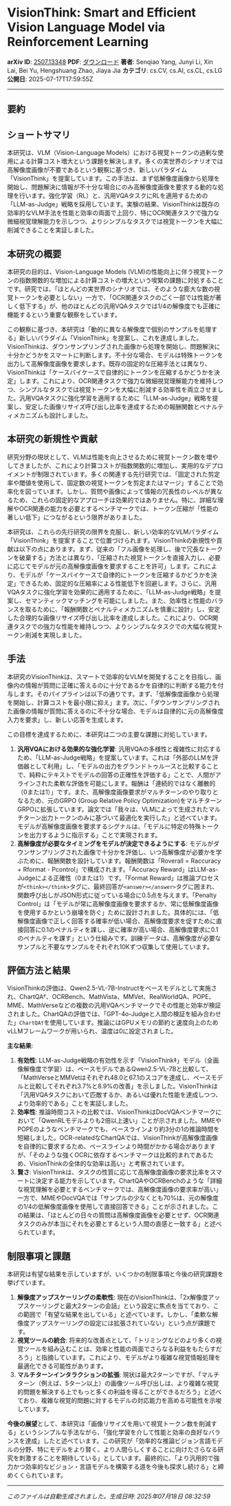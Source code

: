 # VisionThink: Smart and Efficient Vision Language Model via Reinforcement   Learning

**arXiv ID**: [2507.13348](http://arxiv.org/abs/2507.13348v1)
**PDF**: [ダウンロード](http://arxiv.org/pdf/2507.13348v1.pdf)
**著者**: Senqiao Yang, Junyi Li, Xin Lai, Bei Yu, Hengshuang Zhao, Jiaya Jia
**カテゴリ**: cs.CV, cs.AI, cs.CL, cs.LG
**公開日**: 2025-07-17T17:59:55Z

---

## 要約

## ショートサマリ
本研究は、VLM（Vision-Language Models）における視覚トークンの過剰な使用による計算コスト増大という課題を解決します。多くの実世界のシナリオでは高解像度画像が不要であるという観察に基づき、新しいパラダイム「VisionThink」を提案しています。この手法は、まず低解像度画像から処理を開始し、問題解決に情報が不十分な場合にのみ高解像度画像を要求する動的な処理を行います。強化学習（RL）と、汎用VQAタスクにRLを適用するための「LLM-as-Judge」戦略を採用しています。実験の結果、VisionThinkは既存の効率的なVLM手法を性能と効率の両面で上回り、特にOCR関連タスクで強力な微細視覚理解能力を示しつつ、よりシンプルなタスクでは視覚トークンを大幅に削減できることを実証しました。

## 本研究の概要
本研究の目的は、Vision-Language Models (VLM)の性能向上に伴う視覚トークンの指数関数的な増加による計算コストの増大という喫緊の課題に対処することです。研究では、「ほとんどの実世界のシナリオでは、そのような膨大な数の視覚トークンを必要としない」一方で、「OCR関連タスクのごく一部では性能が著しく低下する」が、他のほとんどの汎用VQAタスクでは1/4の解像度でも正確に機能するという重要な観察をしています。

この観察に基づき、本研究は「動的に異なる解像度で個別のサンプルを処理する」新しいパラダイム「VisionThink」を提案し、これを達成しました。VisionThinkは、ダウンサンプリングされた画像から処理を開始し、問題解決に十分かどうかをスマートに判断します。不十分な場合、モデルは特殊トークンを出力して高解像度画像を要求します。既存の固定的な圧縮手法とは異なり、VisionThinkは「ケースバイケースで自律的にトークンを圧縮するかどうかを決定」します。これにより、OCR関連タスクで強力な微細視覚理解能力を維持しつつ、シンプルなタスクでは視覚トークンを大幅に削減する効率性を両立させました。汎用VQAタスクに強化学習を適用するために「LLM-as-Judge」戦略を提案し、安定した画像リサイズ呼び出し比率を達成するための報酬関数とペナルティメカニズムも設計しました。

## 本研究の新規性や貢献
研究分野の現状として、VLMは性能を向上させるために視覚トークン数を増やしてきましたが、これにより計算コストが指数関数的に増加し、実用的なデプロイメントが制限されています。多くの関連する先行研究では、「固定された剪定率や閾値を使用して、固定数の視覚トークンを剪定またはマージ」することで効率化を図っています。しかし、質問や画像によって情報の冗長性のレベルが異なるため、これらの固定的なアプローチは効果的ではありません。特に、詳細な理解やOCR関連の能力を必要とするベンチマークでは、トークン圧縮が「性能の著しい低下」につながるという限界がありました。

本研究は、これらの先行研究の限界を克服し、新しい効率的なVLMパラダイム「VisionThink」を提案することで位置づけられます。VisionThinkの新規性や貢献は以下の点にあります。まず、従来の「フル画像を処理し、後で冗長なトークンを破棄する」方法とは異なり、「圧縮された視覚トークンを直接入力し、必要に応じてモデルが元の高解像度画像を要求することを許可」します。これにより、モデルが「ケースバイケースで自律的にトークンを圧縮するかどうかを決定」できるため、固定的な圧縮率による性能低下を回避します。さらに、汎用VQAタスクに強化学習を効果的に適用するために、「LLM-as-Judge戦略」を提案し、セマンティックマッチングを可能にしました。また、効率性と性能のバランスを取るために、「報酬関数とペナルティメカニズムを慎重に設計」し、安定した合理的な画像リサイズ呼び出し比率を達成しました。これにより、OCR関連タスクでの強力な性能を維持しつつ、よりシンプルなタスクでの大幅な視覚トークン削減を実現しました。

## 手法
本研究のVisionThinkは、スマートで効率的なVLMを開発することを目指し、画像内の情報が質問に正確に答えるのに十分であるかを自律的に判断する能力を付与します。そのパイプラインは以下の通りです。まず、「低解像度画像から処理を開始し、計算コストを最小限に抑え」ます。次に、「ダウンサンプリングされた画像の情報が質問に答えるのに不十分な場合、モデルは自律的に元の高解像度入力を要求」し、新しい応答を生成します。

この目標を達成するために、本研究は二つの主要な課題に対処しています。
1. **汎用VQAにおける効果的な強化学習**: 汎用VQAの多様性と複雑性に対応するため、「LLM-as-Judge戦略」を提案しています。これは「外部のLLMを評価器として利用」し、「モデルの出力をグランドトゥルースと比較することで、純粋にテキストでモデルの回答の正確性を評価する」ことで、人間がアラインされた柔軟な評価を可能にします。報酬は「連続的ではなく離散的（0または1）」です。また、高解像度画像要求がマルチターンのやり取りとなるため、元のGRPO (Group Relative Policy Optimization)をマルチターンGRPOに拡張しています。論文では「我々は、VLMによって生成されたマルチターン出力トークンのみに基づいて最適化を実行した」と述べています。モデルが高解像度画像を要求するシグナルは、「モデルに特定の特殊トークンを出力するように指示する」ことで実現されます。
2. **高解像度が必要なタイミングをモデルが決定できるようにする**: モデルがダウンサンプリングされた画像で十分かを評価し、いつ高解像度が必要かを学ぶために、報酬関数を設計しています。報酬関数は「Roverall = Raccuracy + Rformat - Pcontrol」で構成されます。「Accuracy Reward」はLLM-as-Judgeによる正確性（0または1）です。「Format Reward」は推論プロセスが`<think></think>`タグに、最終回答が`<answer></answer>`タグに囲まれ、関数呼び出しがJSON形式に従っている場合に0.5点を与えます。「Penalty Control」は「モデルが常に高解像度画像を要求するか、常に低解像度画像を使用するかという崩壊を防ぐ」ために設計されました。具体的には、「低解像度画像で正しく回答する確率が低い場合、高解像度要求を促すために直接回答に0.1のペナルティを課し、逆に確率が高い場合、高解像度要求に0.1のペナルティを課す」という仕組みです。訓練データは、高解像度が必要なサンプルと不要なサンプルをそれぞれ10Kずつ収集して使用しています。

## 評価方法と結果
VisionThinkの評価は、Qwen2.5-VL-7B-Instructをベースモデルとして実施され、ChartQA†、OCRBench、MathVista、MMVet、RealWorldQA、POPE、MME、MathVerseなどの複数の汎用VQAベンチマークでその性能と効率が検証されました。ChartQAの評価では、「GPT-4o-Judgeと人間の検証を組み合わせた」`ChartQA†`を使用しています。推論にはGPUメモリの節約と速度向上のためvLLMフレームワークが用いられ、温度は0に設定されました。

**主な結果**:
1.  **有効性**: LLM-as-Judge戦略の有効性を示す「VisionThink‡」モデル（全画像解像度で学習）は、ベースモデルであるQwen2.5-VL-7Bと比較して、「MathVerseとMMVetはそれぞれ48.0と67.1のスコアを達成し、ベースモデルと比較してそれぞれ3.7%と8.9%の改善」を示しました。VisionThinkは「汎用VQAタスクにおいて匹敵するか、あるいは優れた性能を達成しつつ、より効率的である」ことを実証しました。
2.  **効率性**: 推論時間コストの比較では、VisionThinkはDocVQAベンチマークにおいて「QwenRLモデルよりも2倍以上速い」ことが示されました。MMEやPOPEのようなベンチマークでも、ベースラインより約3分の1の推論時間を短縮しました。OCR-relatedなChartQAでは、VisionThinkが高解像度画像を自律的に要求するため、ベースラインより時間がかかる場合がありますが、「そのような強くOCRに依存するベンチマークは比較的まれであるため、VisionThinkの全体的な効率は高い」と考察されています。
3.  **賢さ**: VisionThinkは、タスクの性質に応じて高解像度画像の要求比率をスマートに決定する能力を示しています。ChartQAやOCRBenchのような「詳細な視覚理解を必要とするベンチマークでは、高解像度画像の要求率が高い」一方で、MMEやDocVQAでは「サンプルの少なくとも70%は、元の解像度の1/4の低解像度画像を使用して直接回答できる」ことが示されました。この結果は、「ほとんどの日々の質問は高解像度画像を必要とせず、OCR関連タスクのみが本当にそれを必要とするという人間の直感と一致する」と述べられています。

## 制限事項と課題
本研究は有望な結果を示していますが、いくつかの制限事項と今後の研究課題を挙げています。

1.  **解像度アップスケーリングの柔軟性**: 現在のVisionThinkは、「2x解像度アップスケーリングと最大2ターンの会話」という設定に焦点を当てており、この範囲で「有望な結果を出している」と述べています。しかし、「柔軟な解像度アップスケーリングの設定には拡張されていない」という点が課題です。
2.  **視覚ツールの統合**: 将来的な改善点として、「トリミングなどのより多くの視覚ツールを組み込むことは、効率と性能の両面でさらなる利益をもたらすだろう」と指摘しています。これにより、モデルがより複雑な視覚情報処理を最適化できる可能性があります。
3.  **マルチターンインタラクションの拡張**: 現状は最大2ターンですが、「マルチターン（例えば、5ターン以上）の画像ツール呼び出しは、より複雑な視覚的問題を解決する上でもっと多くの利益を得ることができるだろう」と述べており、複雑な視覚的問題に対するモデルの対応能力を高める可能性を示唆しています。

**今後の展望**として、本研究は「画像リサイズを用いて視覚トークン数を削減する」というシンプルな手法ながら、「強化学習を介して性能と効率の良好なバランスを達成」したと述べています。この研究が「効率的な推論ビジョン言語モデルの分野、特にモデルをより賢く、より人間らしくすることに向けたさらなる研究を刺激することを期待している」としています。最終的に、「より汎用的で強力かつ効率的なビジョン・言語モデルを構築する道を今後も探求し続ける」と締めくくられています。

---

*このファイルは自動生成されました。生成日時: 2025年07月18日 08:32:59*

